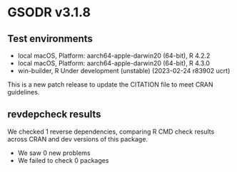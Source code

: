 # GSODR v3.1.8

## Test environments

 - local macOS, Platform: aarch64-apple-darwin20 (64-bit), R 4.2.2
 - local macOS, Platform: aarch64-apple-darwin20 (64-bit), R 4.3.0
 - win-builder, R Under development (unstable) (2023-02-24 r83902 ucrt)

This is a new patch release to update the CITATION file to meet CRAN guidelines.

## revdepcheck results

We checked 1 reverse dependencies, comparing R CMD check results across CRAN and dev versions of this package.

 * We saw 0 new problems
 * We failed to check 0 packages
